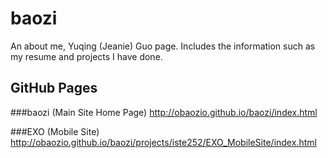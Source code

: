 # baozi
An about me, Yuqing (Jeanie) Guo page. Includes the information such as my resume and projects I have done.

## GitHub Pages
###baozi (Main Site Home Page)
http://obaozio.github.io/baozi/index.html

###EXO (Mobile Site)
http://obaozio.github.io/baozi/projects/iste252/EXO_MobileSite/index.html
